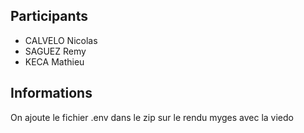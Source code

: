 ## Participants
- CALVELO Nicolas
- SAGUEZ Remy
- KECA Mathieu

## Informations
On ajoute le fichier .env dans le zip sur le rendu myges avec la viedo
